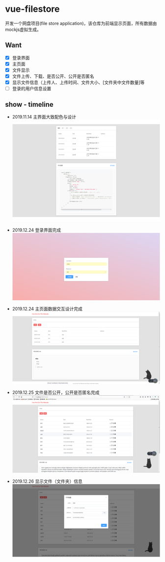 # vue-filestore
开发一个网盘项目(file store application)，该仓库为前端显示页面，所有数据由mockjs虚拟生成。



## Want

- [x] 登录界面
- [x] 主页面
- [x] 文件显示
- [x] 文件上传、下载、是否公开、公开是否匿名
- [x] 显示文件信息（上传人、上传时间、文件大小、[文件夹中文件数量]等
- [ ] 登录的用户信息设置

## show - timeline

* 2019.11.14 主界面大致配色与设计
    ![主界面大致配色与设计](https://raw.githubusercontent.com/Ollyder/vue-filestore/master/assets/pic-20191114.png)

* 2019.12.24 登录界面完成
    ![登录界面完成](https://raw.githubusercontent.com/Ollyder/vue-filestore/master/assets/login.png)

* 2019.12.24 主页面数据交互设计完成
    ![](https://raw.githubusercontent.com/Ollyder/vue-filestore/master/assets/index.png)
* 2019.12.25 文件是否公开，公开是否匿名完成
    ![](https://raw.githubusercontent.com/Ollyder/vue-filestore/master/assets/icons.png)

* 2019.12.26 显示文件（文件夹）信息
    ![](https://raw.githubusercontent.com/Ollyder/vue-filestore/master/assets/info.png)